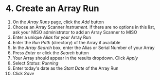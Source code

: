 # 4. Create an Array Run

1. On the _Array Runs_ page, click the _Add_ button
1. Choose an Array Scanner _Instrument_. If there are no options in this list, ask
your MISO administrator to add an Array Scanner to MISO
1. Enter a unique _Alias_ for your Array Run
1. Enter the _Run Path_ (directory) of the Array if available
1. In the _Array Search_ box, enter the Alias or Serial Number of your Array
1. Press _Enter_ or click the _Search_ button
1. Your Array should appear in the results dropdown. Click _Apply_
1. Select _Status_: _Running_
1. Enter today's date as the _Start Date_ of the Array Run
1. Click _Save_

